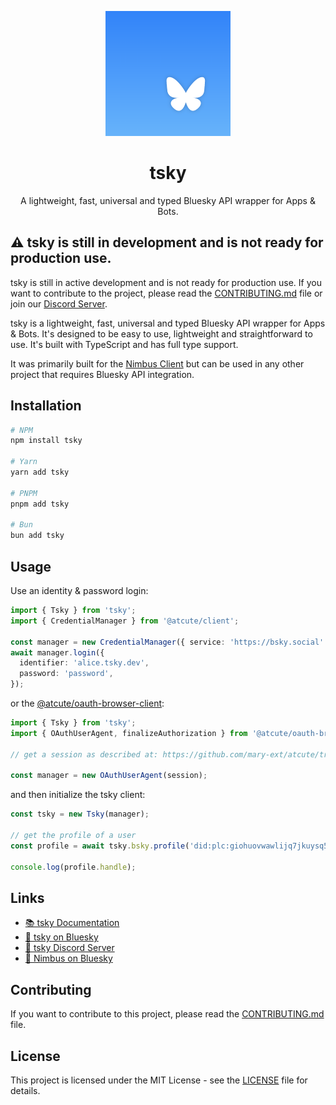 <p align="center">
  <img src=".github/assets/tsky-logo.png" width="200" height="200">
</p>

<h1 align="center">tsky</h1>

<p align="center">
  A lightweight, fast, universal and typed Bluesky API wrapper for Apps & Bots.
</p>

## ⚠️ tsky is still in development and is not ready for production use.

tsky is still in active development and is not ready for production use. If you want to contribute to the project, please read the [CONTRIBUTING.md](CONTRIBUTING.md) file or join our [Discord Server](https://discord.gg/KPD7XPUZn3).

tsky is a lightweight, fast, universal and typed Bluesky API wrapper for Apps & Bots. It's designed to be easy to use, lightweight and straightforward to use. It's built with TypeScript and has full type support.

It was primarily built for the [Nimbus Client](https://github.com/nimbus-town/nimbus) but can be used in any other project that requires Bluesky API integration.

## Installation

```bash
# NPM
npm install tsky

# Yarn
yarn add tsky

# PNPM
pnpm add tsky

# Bun
bun add tsky
```

## Usage

Use an identity & password login:

```ts
import { Tsky } from 'tsky';
import { CredentialManager } from '@atcute/client';

const manager = new CredentialManager({ service: 'https://bsky.social' });
await manager.login({
  identifier: 'alice.tsky.dev',
  password: 'password',
});
```

or the [@atcute/oauth-browser-client](https://github.com/mary-ext/atcute/tree/trunk/packages/oauth/browser-client):

```ts
import { Tsky } from 'tsky';
import { OAuthUserAgent, finalizeAuthorization } from '@atcute/oauth-browser-client';

// get a session as described at: https://github.com/mary-ext/atcute/tree/trunk/packages/oauth/browser-client

const manager = new OAuthUserAgent(session);
```

and then initialize the tsky client:

```ts
const tsky = new Tsky(manager);

// get the profile of a user
const profile = await tsky.bsky.profile('did:plc:giohuovwawlijq7jkuysq5dd');

console.log(profile.handle);
```

## Links

- [📚 tsky Documentation](https://tsky.dev/)
- [🦋 tsky on Bluesky](https://bsky.app/profile/tsky.dev)
- [📣 tsky Discord Server](https://discord.gg/KPD7XPUZn3)
- [🦋 Nimbus on Bluesky](https://bsky.app/profile/nimbus.town)

## Contributing

If you want to contribute to this project, please read the [CONTRIBUTING.md](CONTRIBUTING.md) file.

## License

This project is licensed under the MIT License - see the [LICENSE](LICENSE) file for details.
